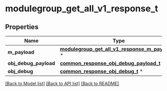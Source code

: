 # modulegroup_get_all_v1_response_t

## Properties
Name | Type | Description | Notes
------------ | ------------- | ------------- | -------------
**m_payload** | [**modulegroup_get_all_v1_response_m_payload_t**](modulegroup_get_all_v1_response_m_payload.md) \* |  | 
**obj_debug_payload** | [**common_response_obj_debug_payload_t**](common_response_obj_debug_payload.md) \* |  | [optional] 
**obj_debug** | [**common_response_obj_debug_t**](common_response_obj_debug.md) \* |  | [optional] 

[[Back to Model list]](../README.md#documentation-for-models) [[Back to API list]](../README.md#documentation-for-api-endpoints) [[Back to README]](../README.md)



